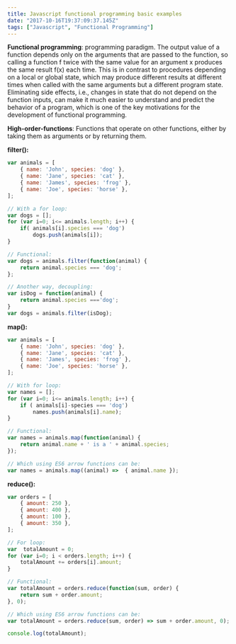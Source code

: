 ```yaml
---
title: Javascript functional programming basic examples
date: "2017-10-16T19:37:09:37.145Z"
tags: ["Javascript", "Functional Programming"]
---
```



**Functional programming**: programming paradigm. The output value of a function depends only on the arguments that are passed to the function, so calling a function f twice with the same value for an argument x produces the same result f(x) each time. This is in contrast to procedures depending on a local or global state, which may produce different results at different times when called with the same arguments but a different program state. Eliminating side effects, i.e., changes in state that do not depend on the function inputs, can make it much easier to understand and predict the behavior of a program, which is one of the key motivations for the development of functional programming.

**High-order-functions**: Functions that operate on other functions, either by taking them as arguments or by returning them.


**filter():**
```javascript
var animals = [
    { name: 'John', species: 'dog' },
    { name: 'Jane', species: 'cat' },
    { name: 'James', species: 'frog' },
    { name: 'Joe', species: 'horse' },
];

// With a for loop:
var dogs = [];
for (var i=0; i<= animals.length; i++) {
    if( animals[i].species === 'dog') 
        dogs.push(animals[i]);
}

// Functional:
var dogs = animals.filter(function(animal) {
    return animal.species === 'dog';
};

// Another way, decoupling:
var isDog = function(animal) {
    return animal.species ==='dog';
}
var dogs = animals.filter(isDog);

```


**map():**
```javascript
var animals = [
    { name: 'John', species: 'dog' },
    { name: 'Jane', species: 'cat' },
    { name: 'James', species: 'frog' },
    { name: 'Joe', species: 'horse' },
];

// With for loop:
var names = [];
for (var i=0; i<= animals.length; i++) {
    if ( animals[i]-species === 'dog') 
        names.push(animals[i].name);
}

// Functional:
var names = animals.map(function(animal) {
    return animal.name + ' is a ' + animal.species;
});

// Which using ES6 arrow functions can be:
var names = animals.map((animal) =>  { animal.name });
```

**reduce():**
```javascript
var orders = [
    { amount: 250 },
    { amount: 400 },
    { amount: 100 },
    { amount: 350 },
];

// For loop:
var  totalAmount = 0;
for (var i=0; i < orders.length; i++) {
    totalAmount += orders[i].amount;
}

// Functional:
var totalAmount = orders.reduce(function(sum, order) {
    return sum + order.amount;
}, 0);

// Which using ES6 arrow functions can be:
var totalAmount = orders.reduce(sum, order) => sum + order.amount, 0);

console.log(totalAmount);
```